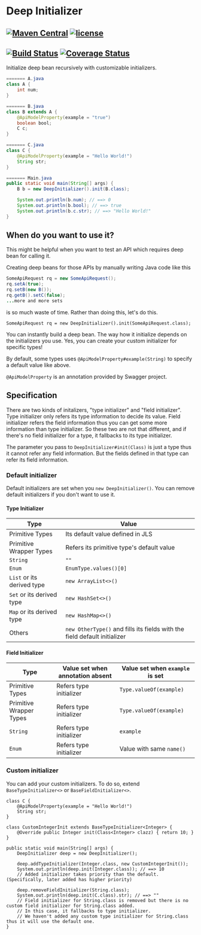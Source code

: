 # Deep Initializer
## [![Maven Central](https://maven-badges.herokuapp.com/maven-central/io.github.konohiroaki/deep-initializer/badge.svg)](https://maven-badges.herokuapp.com/maven-central/io.github.konohiroaki/deep-initializer) [![license](https://img.shields.io/github/license/mashape/apistatus.svg?maxAge=2592000)](https://opensource.org/licenses/mit-license.php)

## [![Build Status](https://travis-ci.org/konohiroaki/deep-initializer.svg?branch=master)](https://travis-ci.org/konohiroaki/deep-initializer) [![Coverage Status](https://coveralls.io/repos/github/konohiroaki/deep-initializer/badge.svg)](https://coveralls.io/github/konohiroaki/deep-initializer)

Initialize deep bean recursively with customizable initializers.

```java
======= A.java
class A {
    int num;
}

======= B.java
class B extends A {
    @ApiModelProperty(example = "true")
    boolean bool;
    C c;
}

======= C.java
class C {
    @ApiModelProperty(example = "Hello World!")
    String str;
}

======= Main.java
public static void main(String[] args) {
    B b = new DeepInitializer().init(B.class);

    System.out.println(b.num); // ==> 0
    System.out.println(b.bool); // ==> true
    System.out.println(b.c.str); // ==> "Hello World!"
}
```

## When do you want to use it?
This might be helpful when you want to test an API which requires deep bean for calling it.

Creating deep beans for those APIs by manually writing Java code like this

```java
SomeApiRequest rq = new SomeApiRequest();
rq.setA(true);
rq.setB(new B());
rq.getB().setC(false);
...more and more sets
```

is so much waste of time. Rather than doing this, let's do this.

```
SomeApiRequest rq = new DeepInitializer().init(SomeApiRequest.class);
```

You can instantly build a deep bean. The way how it initialize depends on the initializers you use. Yes, you can create your custom initializer for specific types!

By default, some types uses `@ApiModelProperty#example(String)` to specify a default value like above.

`@ApiModelProperty` is an annotation provided by Swagger project.

## Specification

There are two kinds of initalizers, "type initializer" and "field initializer". Type initializer only refers its type information to decide its value. Field initializer refers the field information thus you can get some more information than type initializer. So these two are not that different, and if there's no field initializer for a type, it fallbacks to its type initializer.

The parameter you pass to `DeepInitializer#init(Class)` is just a type thus it cannot refer any field information. But the fields defined in that type can refer its field information.

### Default initializer

Default initializers are set when you `new DeepInitializer()`. You can remove default initializers if you don't want to use it.

#### Type Initializer
| Type | Value |
|---|---|
| Primitive Types | Its default value defined in JLS |
| Primitive Wrapper Types | Refers its primitive type's default value |
| `String` | `""` |
| `Enum`| `EnumType.values()[0]`|
| `List` or its derived type | `new ArrayList<>()` |
| `Set` or its derived type | `new HashSet<>()` |
| `Map` or its derived type | `new HashMap<>()` |
| Others | `new OtherType()` and fills its fields with the field default initializer |

#### Field Initializer
| Type | Value set when annotation absent | Value set when `example` is set |
|---|---|---|
| Primitive Types | Refers type initializer | `Type.valueOf(example)` |
| Primitive Wrapper Types | Refers type initializer | `Type.valueOf(example)` |
| `String` | Refers type initializer | `example`|
| `Enum`| Refers type initializer| Value with same `name()` |

### Custom initializer

You can add your custom initializers. To do so, extend `BaseTypeInitializer<>` or `BaseFieldInitializer<>`.

```
class C {
    @ApiModelProperty(example = "Hello World!")
    String str;
}

class CustomIntegerInit extends BaseTypeInitializer<Integer> {
    @Override public Integer init(Class<Integer> clazz) { return 10; }
}

public static void main(String[] args) {
    DeepInitializer deep = new DeepInitializer();

    deep.addTypeInitializer(Integer.class, new CustomIntegerInit());
    System.out.println(deep.init(Integer.class)); // ==> 10
    // Added initializer takes priority than the default. (Specifically, later added has higher priority)

    deep.removeFieldInitializer(String.class);
    System.out.println(deep.init(C.class).str); // ==> ""
    // Field initializer for String.class is removed but there is no custom field initializer for String.class added.
    // In this case, it fallbacks to type initializer.
    // We haven't added any custom type initializer for String.class thus it will use the default one.
}
```